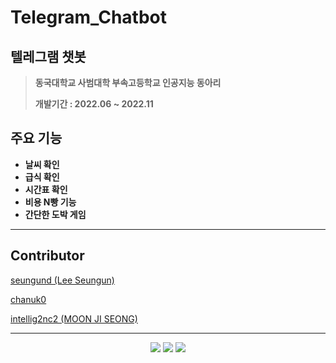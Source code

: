 # Telegram_Chatbot

## 텔레그램 챗봇

> **동국대학교 사범대학 부속고등학교 인공지능 동아리**
>
> **개발기간 : 2022.06 ~ 2022.11**

## 주요 기능

* **날씨 확인**
* **급식 확인**
* **시간표 확인**
* **비용 N빵 기능**
* **간단한 도박 게임**

---

## Contributor

[seungund (Lee Seungun)
](https://github.com/seungund)

[chanuk0](https://github.com/chanuk0)

[intellig2nc2 (MOON JI SEONG)](https://github.com/intellig2nc2)

---



<div align=center> 
  <img src="https://img.shields.io/badge/python-3776AB?style=for-the-badge&logo=python&logoColor=white">
  <img src="https://img.shields.io/badge/github-181717?style=for-the-badge&logo=github&logoColor=white">
  <img src="https://img.shields.io/badge/git-F05032?style=for-the-badge&logo=git&logoColor=white">
</div>
